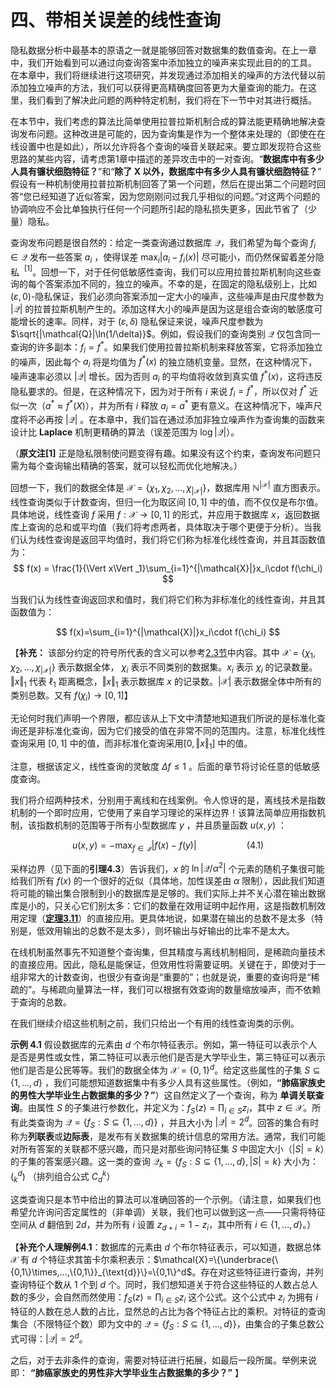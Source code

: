 # 四、带相关误差的线性查询

隐私数据分析中最基本的原语之一就是能够回答对数据集的数值查询。在上一章中，我们开始看到可以通过向查询答案中添加独立的噪声来实现此目的的工具。 在本章中，我们将继续进行这项研究，并发现通过添加相关的噪声的方法代替以前添加独立噪声的方法，我们可以获得更高精确度回答更为大量查询的能力。在这里，我们看到了解决此问题的两种特定机制，我们将在下一节中对其进行概括。

在本节中，我们考虑的算法比简单使用拉普拉斯机制合成的算法能更精确地解决查询发布问题。这种改进是可能的，因为查询集是作为一个整体来处理的（即使在在线设置中也是如此），所以允许将各个查询的噪音关联起来。要立即发现符合这些思路的某些内容，请考虑第1章中描述的差异攻击中的一对查询。“**数据库中有多少人具有镰状细胞特征？**”和“**除了 X 以外，数据库中有多少人具有镰状细胞特征？**” 假设有一种机制使用拉普拉斯机制回答了第一个问题，然后在提出第二个问题时回答“您已经知道了近似答案，因为您刚刚问过我几乎相似的问题。”对这两个问题的协调响应不会比单独执行任何一个问题所引起的隐私损失更多，因此节省了（少量）隐私。

查询发布问题是很自然的：给定一类查询通过数据库 $\mathcal{Q}$，我们希望为每个查询 $f_i \in \mathcal{Q}$ 发布一些答案 $a_i$ ，使得误差 $\max_i|a_i-f_i(x)|$ 尽可能小，而仍然保留着差分隐私 $\ ^[1]$。回想一下，对于任何低敏感性查询，我们可以应用拉普拉斯机制向这些查询的每个答案添加不同的，独立的噪声。不幸的是，在固定的隐私级别上，比如 $(\varepsilon,0)$-隐私保证，我们必须向答案添加一定大小的噪声，这些噪声是由尺度参数为 $|\mathcal{Q}|$ 的拉普拉斯机制产生的。添加这样大小的噪声是因为这是组合查询的敏感度可能增长的速率。同样，对于 $(\varepsilon,\delta)$ 隐私保证来说，噪声尺度参数为 $\sqrt{|\mathcal{Q}|\ln(1/\delta)}$。例如，假设我们的查询类别 $\mathcal{Q}$ 仅包含同一查询的许多副本：$f_i=f^*$。如果我们使用拉普拉斯机制来释放答案，它将添加独立的噪声，因此每个 $a_i$ 将是均值为 $f^*(x)$ 的独立随机变量。显然，在这种情况下，噪声速率必须以 $|\mathcal{Q}|$ 增长。因为否则 $a_i$ 的平均值将收敛到真实值 $f^*(x)$，这将违反隐私要求的。但是，在这种情况下，因为对于所有 $i$ 来说 $f_i = f^*$，所以仅对 $f^*$ 近似一次（$a^* \approx f^*(X)$），并为所有 $i$ 释放 $a_i=a^*$ 更有意义。在这种情况下，噪声尺度将不必再按 $|\mathcal{Q}|$ 。在本章中，我们旨在通过添加非独立噪声作为查询集的函数来设计比 **Laplace** 机制更精确的算法（误差范围为 $\log |\mathcal{Q}|$）。

（**原文注[1]** 正是隐私限制使问题变得有趣。如果没有这个约束，查询发布问题只需为每个查询输出精确的答案，就可以轻松而优化地解决。）

回想一下，我们的数据全体是 $\mathcal{X}=\{\chi_1,\chi_2,...,\chi_{|\mathcal{X}|}\}$，数据库用 $\mathbb{N}^{|\mathcal{X}|}$ 直方图表示。线性查询类似于计数查询，但归一化为取区间 $[0,1]$ 中的值，而不仅仅是布尔值。具体地说，线性查询 $f$ 采用 $f:\mathcal{X}\to[0,1]$ 的形式，并应用于数据库 $x$，返回数据库上查询的总和或平均值（我们将考虑两者，具体取决于哪个更便于分析）。当我们认为线性查询是返回平均值时，我们将它们称为标准化线性查询，并且其函数值为：
$$
f(x) = \frac{1}{\Vert x\Vert _1}\sum_{i=1}^{|\mathcal{X}|}x_i\cdot f(\chi_i)
$$

当我们认为线性查询返回求和值时，我们将它们称为非标准化的线性查询，并且其函数值为：

$$
f(x)=\sum_{i=1}^{|\mathcal{X}|}x_i\cdot f(\chi_i)
$$

【**补充：** 该部分约定的符号所代表的含义可以参考[2.3节](/2-Basic-Terms/Formalizing-differential-privacy/Formalizing-differential-privacy-Overview.html)中内容。其中 $\mathcal{X}=\{\chi_1,\chi_2,...,\chi_{|\mathcal{X}|}\}$ 表示数据全体， $\chi_i$ 表示不同类别的数据集。$x_i$ 表示 $\chi_i$ 的记录数量。$\Vert x\Vert _1$ 代表 $\ell_1$ 距离概念，$\Vert x\Vert _1$ 表示数据库 $x$ 的记录数。$|\mathcal{X}|$ 表示数据全体中所有的类别总数。又有 $f(\chi_i)\to [0,1]$】

无论何时我们声明一个界限，都应该从上下文中清楚地知道我们所说的是标准化查询还是非标准化查询，因为它们接受的值在非常不同的范围内。注意，标准化线性查询采用 $[0,1]$ 中的值，而非标准化查询采用$[0,\Vert x\Vert _1]$ 中的值。

注意，根据该定义，线性查询的灵敏度 $\Delta f\leq 1$ 。后面的章节将讨论任意的低敏感度查询。

我们将介绍两种技术，分别用于离线和在线案例。令人惊讶的是，离线技术是指数机制的一个即时应用，它使用了来自学习理论的采样边界！该算法简单应用指数机制，该指数机制的范围等于所有小型数据库 $y$ ，并且质量函数 $u(x,y)$ ：

$$
u(x,y) = -\max_{f\in \mathcal{Q}} |f(x)-f(y)| \qquad \qquad \quad(4.1)
$$

采样边界（见下面的**引理4.3**）告诉我们，$x$ 的 $\ln|\mathcal{Q}/\alpha^2|$ 个元素的随机子集很可能给我们所有 $f(x)$ 的一个很好的近似（具体地，加性误差由 $\alpha$ 限制），因此我们知道将可能的输出集合限制到小的数据库是足够的。我们实际上并不关心潜在输出数据库是小的，只关心它们别太多：它们的数量在效用证明中起作用，这是指数机制效用定理（[**定理3.11**](/3-Basic-Techniques-and-Composition-Theorems/The-exponential-mechanism.html)）的直接应用。更具体地说，如果潜在输出的总数不是太多（特别是，低效用输出的总数不是太多），则坏输出与好输出的比率不是太大。

在线机制虽然事先不知道整个查询集，但其精度与离线机制相同，是稀疏向量技术的直接应用。因此，隐私是能保证，但效用性将需要证明。关键在于，即使对于一组非常大的计数查询，也很少有查询是“重要的”；也就是说，重要的查询将是“稀疏的”。与稀疏向量算法一样，我们可以根据有效查询的数量缩放噪声，而不依赖于查询的总数。

在我们继续介绍这些机制之前，我们只给出一个有用的线性查询类的示例。

**示例 4.1** 假设数据库的元素由 $d$ 个布尔特征表示。例如，第一特征可以表示个人是否是男性或女性，第二特征可以表示他们是否是大学毕业生，第三特征可以表示他们是否是公民等等。我们的数据全体为 $\mathcal{X}=\{0,1\}^d$。给定这些属性的子集 $S \subseteq \{1,...,d\}$ ，我们可能想知道数据集中有多少人具有这些属性。（例如，**“肺癌家族史的男性大学毕业生占数据集的多少？”**）这自然定义了一个查询，称为 **单调关联查询**。由属性 $S$ 的子集进行参数化，并定义为：$f_S(z)=\prod_{i\in S}z_i$，其中 $z\in \mathcal{X}$。所有此类查询为 $\mathcal{Q}=\{f_S:S \subseteq \{1,...,d\}\}$ ，并且大小为 $|\mathcal{Q}|=2^d$。回答的集合有时称为**列联表**或**边际表**，是发布有关数据集的统计信息的常用方法。通常，我们可能对所有答案的关联都不感兴趣，而只是对那些询问特征集 $S$ 中固定大小（$|S|=k$）的子集的答案感兴趣。这一类的查询 $\mathcal{Q}_k=\{f_S:S \subseteq \{1,...,d\},|S|=k\}$ 大小为：$(_k^d)$ （排列组合公式 $C_d^k$）

这类查询只是本节中给出的算法可以准确回答的一个示例。（请注意，如果我们也希望允许询问否定属性的（非单调）关联，我们也可以做到这一点——只需将特征空间从 $d$ 翻倍到 $2d$，并为所有 $i$ 设置 $z_{d+i}=1-z_i$，其中所有 $i \in \{1,...,d\}$。）

【**补充个人理解例4.1**：数据库的元素由 $d$ 个布尔特征表示，可以知道，数据总体 $\mathcal{X}$ 有 $d$ 个特征求其笛卡尔乘积表示：$\mathcal{X}=\{\underbrace{\{0,1\}\times,...,\{0,1\}}_{\text{d}}\}=\{0,1\}^d$。存在对这些特征进行查询，并列查询特征个数从 $1$ 个到 $d$ 个。同时，我们想知道关于符合这些特征的人数占总人数的多少，会自然而然使用：$f_S(z)=\prod_{i\in S}z_i$ 这个公式。这个公式中 $z_i$ 为拥有 $i$ 特征的人数在总人数的占比，显然总的占比为各个特征占比的乘积。对特征的查询集合（不限特征个数）即为文中的 $\mathcal{Q}=\{f_S:S \subseteq \{1,...,d\}\}$，由集合的子集总数公式可得：$|\mathcal{Q}|=2^d$。

之后，对于去非条件的查询，需要对特征进行拓展，如最后一段所属。举例来说即： **“肺癌家族史的男性非大学毕业生占数据集的多少？”** 】